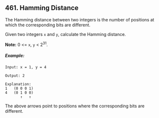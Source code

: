 ## 461. Hamming Distance

The Hamming distance between two integers is the number of positions at which the corresponding bits are different.

Given two integers ```x``` and ```y```, calculate the Hamming distance.

**Note:** 0 <= ```x```, ```y``` < 2<sup>31</sup>.

##### Example:
```
Input: x = 1, y = 4

Output: 2

Explanation:
1   (0 0 0 1)
4   (0 1 0 0)
       ↑   ↑
```

The above arrows point to positions where the corresponding bits are different.